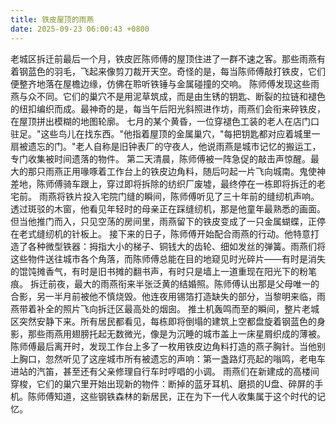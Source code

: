 ```yaml
---
title: 铁皮屋顶的雨燕
date: 2025-09-23 06:00:43 +0800
---
```


老城区拆迁前最后一个月，铁皮匠陈师傅的屋顶住进了一群不速之客。那些雨燕有着钢蓝色的羽毛，飞起来像剪刀裁开天空。奇怪的是，每当陈师傅敲打铁皮，它们便整齐地落在屋檐边缘，仿佛在聆听铁锤与金属碰撞的交响。
陈师傅发现这些雨燕与众不同。它们的巢穴不是用泥草筑成，而是由生锈的钥匙、断裂的拉链和褪色的纽扣编织而成。最神奇的是，每当午后阳光斜照进作坊，雨燕们会衔来碎铁皮，在屋顶拼出模糊的地图轮廓。
七月的某个黄昏，一位穿褪色工装的老人在店门口驻足。"这些鸟儿在找东西。"他指着屋顶的金属巢穴，"每把钥匙都对应着城里一扇被遗忘的门。"老人自称是旧钟表厂的守夜人，他说雨燕是城市记忆的搬运工，专门收集被时间遗落的物件。
第二天清晨，陈师傅被一阵急促的敲击声惊醒。最大的那只雨燕正用喙啄着工作台上的铁皮边角料，随后叼起一片飞向城南。鬼使神差地，陈师傅骑车跟上，穿过即将拆除的纺织厂废墟，最终停在一栋即将拆迁的老宅前。
雨燕将铁片投入宅院门缝的瞬间，陈师傅听见了三十年前的缝纫机声响。透过斑驳的木窗，他看见年轻时的母亲正在踩缝纫机，那是他童年最熟悉的画面。但当他推门而入，只见空荡的房间里，雨燕留下的铁皮变成了一只金属蝴蝶，正停在老式缝纫机的针板上。
接下来的日子，陈师傅开始配合雨燕的行动。他特意打造了各种微型铁器：拇指大小的梯子、铜钱大的齿轮、细如发丝的弹簧。雨燕们将这些物件送往城市各个角落，而陈师傅总能在目的地窥见时光碎片——有时是消失的馄饨摊香气，有时是旧书摊的翻书声，有时只是墙上一道重现在阳光下的粉笔痕。
拆迁前夜，最大的雨燕衔来半张泛黄的结婚照。陈师傅认出那是父母唯一的合影，另一半月前被他不慎烧毁。他连夜用锡箔打造缺失的部分，当黎明来临，雨燕带着补全的照片飞向拆迁区最高处的烟囱。
推土机轰鸣而至的瞬间，整片老城区突然安静下来。所有居民都看见，每栋即将倒塌的建筑上空都盘旋着钢蓝色的身影，那些雨燕用翅膀托起无数微光，像是为沉睡的城市盖上一床星屑织成的薄被。
陈师傅最后离开时，发现工作台上多了一枚用铁皮边角料打造的燕子胸针。当他别上胸口，忽然听见了这座城市所有被遗忘的声响：第一盏路灯亮起的嗡鸣，老电车进站的汽笛，甚至还有父亲修理自行车时哼唱的小调。
雨燕们在新建成的高楼间穿梭，它们的巢穴里开始出现新的物件：断掉的蓝牙耳机、磨损的U盘、碎屏的手机。陈师傅知道，这些钢铁森林的新居民，正在为下一代人收集属于这个时代的记忆。
